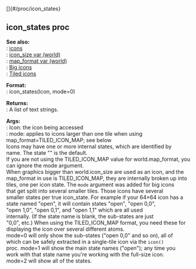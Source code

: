 []{#/proc/icon_states}    
## icon_states proc    
**See also:**    
:   [icons](/ref/DM/icon)    
:   [icon_size var (world)](/ref/world/var/icon_size)    
:   [map_format var (world)](/ref/world/var/map_format)    
:   [Big icons](/ref/%7Bnotes%7D/big-icons)    
:   [Tiled icons](/ref/%7Bnotes%7D/tiled-icons)    
<!-- -->    
**Format:**    
:   icon_states(Icon, mode=0)    
<!-- -->    
**Returns:**    
:   A list of text strings.    
<!-- -->    
**Args:**    
:   Icon: the icon being accessed    
:   mode: applies to icons larger than one tile when using    
    map_format=TILED_ICON_MAP; see below    
Icons may have one or more internal states, which are identified by    
name. The state \"\" is the default.    
If you are not using the TILED_ICON_MAP value for world.map_format, you    
can ignore the mode argument.    
When graphics bigger than world.icon_size are used as an icon, and the    
map_format in use is TILED_ICON_MAP, they are internally broken up into    
tiles, one per icon state. The `mode` argument was added for big icons    
that get split into several smaller tiles. Those icons have several    
smaller states per true icon_state. For example if your 64×64 icon has a    
state named \"open\", it will contain states \"open\", \"open 0,0\",    
\"open 1,0\", \"open 0,1\", and \"open 1,1\" which are all used    
internally. (If the state name is blank, the sub-states are just    
\"0,0\", etc.) When using the TILED_ICON_MAP format, you need these for    
displaying the icon over several different atoms.    
mode=0 will only show the sub-states (\"open 0,0\" and so on), all of    
which can be safely extracted in a single-tile icon via the `icon()`    
proc. mode=1 will show the main state names (\"open\"); any time you    
work with that state name you\'re working with the full-size icon.    
mode=2 will show all of the states.  